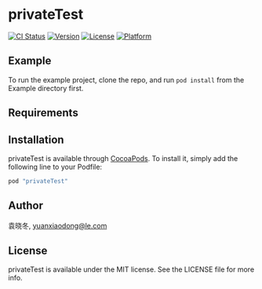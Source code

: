 # privateTest

[![CI Status](http://img.shields.io/travis/袁晓冬/privateTest.svg?style=flat)](https://travis-ci.org/袁晓冬/privateTest)
[![Version](https://img.shields.io/cocoapods/v/privateTest.svg?style=flat)](http://cocoapods.org/pods/privateTest)
[![License](https://img.shields.io/cocoapods/l/privateTest.svg?style=flat)](http://cocoapods.org/pods/privateTest)
[![Platform](https://img.shields.io/cocoapods/p/privateTest.svg?style=flat)](http://cocoapods.org/pods/privateTest)

## Example

To run the example project, clone the repo, and run `pod install` from the Example directory first.

## Requirements

## Installation

privateTest is available through [CocoaPods](http://cocoapods.org). To install
it, simply add the following line to your Podfile:

```ruby
pod "privateTest"
```

## Author

袁晓冬, yuanxiaodong@le.com

## License

privateTest is available under the MIT license. See the LICENSE file for more info.
